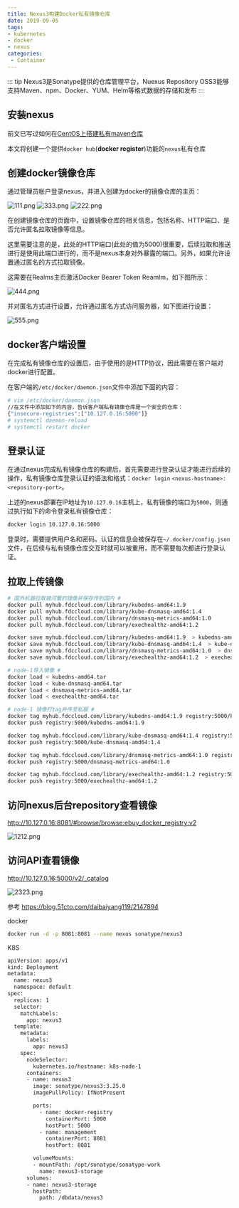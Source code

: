 ```yaml
---
title: Nexus3构建Docker私有镜像仓库
date: 2019-09-05
tags:
- kubernetes
- docker
- nexus
categories:
 - Container
---
```


::: tip
Nexus3是Sonatype提供的仓库管理平台，Nuexus Repository OSS3能够支持Maven、npm、Docker、YUM、Helm等格式数据的存储和发布
:::

<!-- more -->

## 安装nexus

前文已写过如何在[CentOS上搭建私有maven仓库](/system/2015-11-12-centos-install-maven.html#安装nexus-3.3.1-01)

本文将创建一个提供`docker hub`(**docker register**)功能的`nexus`私有仓库

## 创建docker镜像仓库

通过管理员帐户登录nexus，并进入创建为docker的镜像仓库的主页：

![111.png](../images/Ea79ioRbXmSwLVW.png)
![333.png](../images/s52RwxN6zLrFiX7.png)
![222.png](../images/45GTjZykKS2qQFA.png)

在创建镜像仓库的页面中，设置镜像仓库的相关信息，包括名称、HTTP端口、是否允许匿名拉取镜像等信息。

这里需要注意的是，此处的HTTP端口(此处的值为5000)很重要，后续拉取和推送进行是使用此端口进行的，而不是nexus本身对外暴露的端口。另外，如果允许设置通过匿名的方式拉取镜像。

这需要在Realms主页激活Docker Bearer Token Reamlm，如下图所示：

![444.png](../images/SIj7Avn6g8BCzQL.png)

并对匿名方式进行设置，允许通过匿名方式访问服务器，如下图进行设置：

![555.png](../images/EwbuRhqkDg45OTW.png)

## docker客户端设置

在完成私有镜像仓库的设置后，由于使用的是HTTP协议，因此需要在客户端对docker进行配置。

在客户端的`/etc/docker/daemon.json`文件中添加下面的内容：


```bash
# vim /etc/docker/daemon.json
//在文件中添加如下的内容，告诉客户端私有镜像仓库是一个安全的仓库：
{"insecure-registries":["10.127.0.16:5000"]}
# systemctl daemon-reload
# systemctl restart docker
```

## 登录认证

在通过nexus完成私有镜像仓库的构建后，首先需要进行登录认证才能进行后续的操作，私有镜像仓库登录认证的语法和格式：`docker login` `<nexus-hostname>:<repository-port>`。

上述的nexus部署在IP地址为`10.127.0.16`主机上，私有镜像的端口为`5000`，则通过执行如下的命令登录私有镜像仓库：

```bash
docker login 10.127.0.16:5000
```

登录时，需要提供用户名和密码。认证的信息会被保存在`~/.docker/config.json`文件，在后续与私有镜像仓库交互时就可以被重用，而不需要每次都进行登录认证。

## 拉取上传镜像

```bash
# 国外机器拉取被河蟹的镜像并保存传到国内 #
docker pull myhub.fdccloud.com/library/kubedns-amd64:1.9
docker pull myhub.fdccloud.com/library/kube-dnsmasq-amd64:1.4
docker pull myhub.fdccloud.com/library/dnsmasq-metrics-amd64:1.0
docker pull myhub.fdccloud.com/library/exechealthz-amd64:1.2

docker save myhub.fdccloud.com/library/kubedns-amd64:1.9  > kubedns-amd64.tar
docker save myhub.fdccloud.com/library/kube-dnsmasq-amd64:1.4  > kube-dnsmasq-amd64.tar
docker save myhub.fdccloud.com/library/dnsmasq-metrics-amd64:1.0  > dnsmasq-metrics-amd64.tar
docker save myhub.fdccloud.com/library/exechealthz-amd64:1.2  > exechealthz-amd64.tar

# node-1导入镜像 #
docker load < kubedns-amd64.tar
docker load < kube-dnsmasq-amd64.tar
docker load < dnsmasq-metrics-amd64.tar
docker load < exechealthz-amd64.tar

# node-1 镜像打tag并传至私服 #
docker tag myhub.fdccloud.com/library/kubedns-amd64:1.9 registry:5000/kubedns-amd64:1.9
docker push registry:5000/kubedns-amd64:1.9

docker tag myhub.fdccloud.com/library/kube-dnsmasq-amd64:1.4 registry:5000/kube-dnsmasq-amd64:1.4
docker push registry:5000/kube-dnsmasq-amd64:1.4

docker tag myhub.fdccloud.com/library/dnsmasq-metrics-amd64:1.0 registry:5000/dnsmasq-metrics-amd64:1.0
docker push registry:5000/dnsmasq-metrics-amd64:1.0

docker tag myhub.fdccloud.com/library/exechealthz-amd64:1.2 registry:5000/exechealthz-amd64:1.2
docker push registry:5000/exechealthz-amd64:1.2
```

## 访问nexus后台repository查看镜像

http://10.127.0.16:8081/#browse/browse:ebuy_docker_registry:v2

![1212.png](../images/YO9GZ8BcikeuEb1.png)

## 访问API查看镜像

http://10.127.0.16:5000/v2/_catalog

![2323.png](../images/pvzVRFSxlZ9Kons.png)


参考
https://blog.51cto.com/daibaiyang119/2147894


docker

```bash
docker run -d -p 8081:8081 --name nexus sonatype/nexus3
```

K8S

```bash
apiVersion: apps/v1
kind: Deployment
metadata:
  name: nexus3
  namespace: default
spec:
  replicas: 1
  selector:
    matchLabels:
      app: nexus3
  template:
    metadata:
      labels:
        app: nexus3
    spec:
      nodeSelector:
        kubernetes.io/hostname: k8s-node-1
      containers:
      - name: nexus3
        image: sonatype/nexus3:3.25.0
        imagePullPolicy: IfNotPresent

        ports:
          - name: docker-registry
            containerPort: 5000
            hostPort: 5000
          - name: management
            containerPort: 8081
            hostPort: 8081

        volumeMounts:
        - mountPath: /opt/sonatype/sonatype-work
          name: nexus3-storage
      volumes:
      - name: nexus3-storage
        hostPath:
          path: /dbdata/nexus3
```
